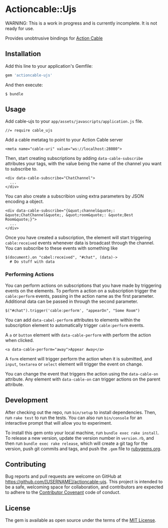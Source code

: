# Actioncable::Ujs

WARNING: This is a work in progress and is currently incomplete. It is not ready for use.

Provides unobtrusive bindings for [Action Cable](https://github.com/rails/actioncable) 


## Installation

Add this line to your application's Gemfile:

```ruby
gem 'actioncable-ujs'
```

And then execute:

    $ bundle

## Usage

Add cable-ujs to your `app/assets/javascripts/application.js` file.

    //= require cable_ujs

Add a cable metatag to point to your Action Cable server

    <meta name="cable-uri" value="ws://localhost:28080">

Then, start creating subscriptions by adding `data-cable-subscribe` attributes your tags, with the value being the name of the channel you want to subscribe to.


    <div data-cable-subscribe="ChatChannel">
      ...
    </div>

You can also create a subscribion using extra parameters by JSON encoding a object.

    <div data-cable-subscribe="{&quot;channel&quote;: &quote;ChatChannel&quote;, &quot;room&quote;: &quote;Best Room&quote;}">
      ...
    </div>

Once you have created a subscription, the element will start triggering `cable:received` events whenever data is broadcast through the channel. You can subscribe to these events with something like

    $(document).on "cabel:received", "#chat", (data)->
      # Do stuff with data

### Performing Actions

You can perform actions on subscriptions that you have made by triggering events on the elements. To perform a action on a subscription trigger the `cable:perform` events, passing in the action name as the first parameter. Additional data can be passed in through the second parameter.

    $("#chat").trigger('cable:perform', "appearOn", "Some Room")

You can add `data-cabel-perform` attributes to elements within the subscription element to automatically trigger `cable:perform` events.

A `a` or `button` element with `data-cable-perform` with perform the action when clicked.

    <a data-cable-perform="away">Appear Away</a>

A  `form` element will trigger perform the action when it is submitted, and `input`, `textarea` or  `select` element will trigger the event on change.

You can change the event that triggers the action using the `data-cable-on` attribute. Any element with `data-cable-on` can trigger actions on the parent attribute.


## Development

After checking out the repo, run `bin/setup` to install dependencies. Then, run `rake test` to run the tests. You can also run `bin/console` for an interactive prompt that will allow you to experiment.

To install this gem onto your local machine, run `bundle exec rake install`. To release a new version, update the version number in `version.rb`, and then run `bundle exec rake release`, which will create a git tag for the version, push git commits and tags, and push the `.gem` file to [rubygems.org](https://rubygems.org).

## Contributing

Bug reports and pull requests are welcome on GitHub at https://github.com/[USERNAME]/actioncable-ujs. This project is intended to be a safe, welcoming space for collaboration, and contributors are expected to adhere to the [Contributor Covenant](contributor-covenant.org) code of conduct.


## License

The gem is available as open source under the terms of the [MIT License](http://opensource.org/licenses/MIT).

